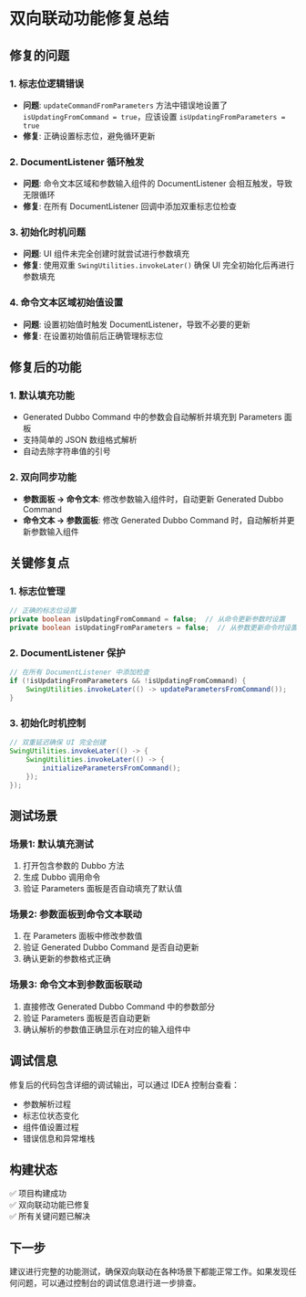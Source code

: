 # 双向联动功能修复总结

## 修复的问题

### 1. 标志位逻辑错误
- **问题**: `updateCommandFromParameters` 方法中错误地设置了 `isUpdatingFromCommand = true`，应该设置 `isUpdatingFromParameters = true`
- **修复**: 正确设置标志位，避免循环更新

### 2. DocumentListener 循环触发
- **问题**: 命令文本区域和参数输入组件的 DocumentListener 会相互触发，导致无限循环
- **修复**: 在所有 DocumentListener 回调中添加双重标志位检查

### 3. 初始化时机问题
- **问题**: UI 组件未完全创建时就尝试进行参数填充
- **修复**: 使用双重 `SwingUtilities.invokeLater()` 确保 UI 完全初始化后再进行参数填充

### 4. 命令文本区域初始值设置
- **问题**: 设置初始值时触发 DocumentListener，导致不必要的更新
- **修复**: 在设置初始值前后正确管理标志位

## 修复后的功能

### 1. 默认填充功能
- Generated Dubbo Command 中的参数会自动解析并填充到 Parameters 面板
- 支持简单的 JSON 数组格式解析
- 自动去除字符串值的引号

### 2. 双向同步功能
- **参数面板 → 命令文本**: 修改参数输入组件时，自动更新 Generated Dubbo Command
- **命令文本 → 参数面板**: 修改 Generated Dubbo Command 时，自动解析并更新参数输入组件

## 关键修复点

### 1. 标志位管理
```java
// 正确的标志位设置
private boolean isUpdatingFromCommand = false;  // 从命令更新参数时设置
private boolean isUpdatingFromParameters = false;  // 从参数更新命令时设置
```

### 2. DocumentListener 保护
```java
// 在所有 DocumentListener 中添加检查
if (!isUpdatingFromParameters && !isUpdatingFromCommand) {
    SwingUtilities.invokeLater(() -> updateParametersFromCommand());
}
```

### 3. 初始化时机控制
```java
// 双重延迟确保 UI 完全创建
SwingUtilities.invokeLater(() -> {
    SwingUtilities.invokeLater(() -> {
        initializeParametersFromCommand();
    });
});
```

## 测试场景

### 场景1: 默认填充测试
1. 打开包含参数的 Dubbo 方法
2. 生成 Dubbo 调用命令
3. 验证 Parameters 面板是否自动填充了默认值

### 场景2: 参数面板到命令文本联动
1. 在 Parameters 面板中修改参数值
2. 验证 Generated Dubbo Command 是否自动更新
3. 确认更新的参数格式正确

### 场景3: 命令文本到参数面板联动
1. 直接修改 Generated Dubbo Command 中的参数部分
2. 验证 Parameters 面板是否自动更新
3. 确认解析的参数值正确显示在对应的输入组件中

## 调试信息

修复后的代码包含详细的调试输出，可以通过 IDEA 控制台查看：
- 参数解析过程
- 标志位状态变化
- 组件值设置过程
- 错误信息和异常堆栈

## 构建状态

✅ 项目构建成功  
✅ 双向联动功能已修复  
✅ 所有关键问题已解决  

## 下一步

建议进行完整的功能测试，确保双向联动在各种场景下都能正常工作。如果发现任何问题，可以通过控制台的调试信息进行进一步排查。